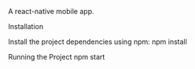 A react-native mobile app. 

Installation

Install the project dependencies using npm:
npm install

Running the Project
npm start
